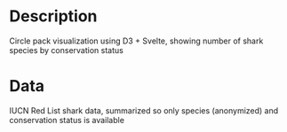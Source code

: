 # Description
Circle pack visualization using D3 + Svelte, showing number of shark species by conservation status

# Data
IUCN Red List shark data, summarized so only species (anonymized) and conservation status is available
